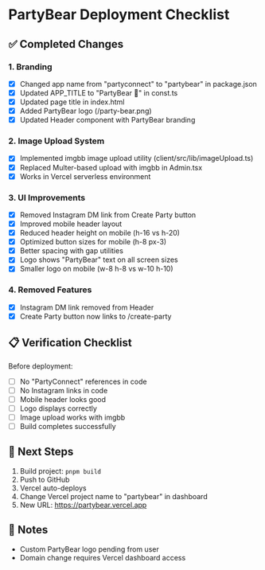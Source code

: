 # PartyBear Deployment Checklist

## ✅ Completed Changes

### 1. Branding
- [x] Changed app name from "partyconnect" to "partybear" in package.json
- [x] Updated APP_TITLE to "PartyBear 🐻" in const.ts
- [x] Updated page title in index.html
- [x] Added PartyBear logo (/party-bear.png)
- [x] Updated Header component with PartyBear branding

### 2. Image Upload System
- [x] Implemented imgbb image upload utility (client/src/lib/imageUpload.ts)
- [x] Replaced Multer-based upload with imgbb in Admin.tsx
- [x] Works in Vercel serverless environment

### 3. UI Improvements
- [x] Removed Instagram DM link from Create Party button
- [x] Improved mobile header layout
- [x] Reduced header height on mobile (h-16 vs h-20)
- [x] Optimized button sizes for mobile (h-8 px-3)
- [x] Better spacing with gap utilities
- [x] Logo shows "PartyBear" text on all screen sizes
- [x] Smaller logo on mobile (w-8 h-8 vs w-10 h-10)

### 4. Removed Features
- [x] Instagram DM link removed from Header
- [x] Create Party button now links to /create-party

## 📋 Verification Checklist

Before deployment:
- [ ] No "PartyConnect" references in code
- [ ] No Instagram links in code
- [ ] Mobile header looks good
- [ ] Logo displays correctly
- [ ] Image upload works with imgbb
- [ ] Build completes successfully

## 🚀 Next Steps

1. Build project: `pnpm build`
2. Push to GitHub
3. Vercel auto-deploys
4. Change Vercel project name to "partybear" in dashboard
5. New URL: https://partybear.vercel.app

## 📝 Notes

- Custom PartyBear logo pending from user
- Domain change requires Vercel dashboard access
